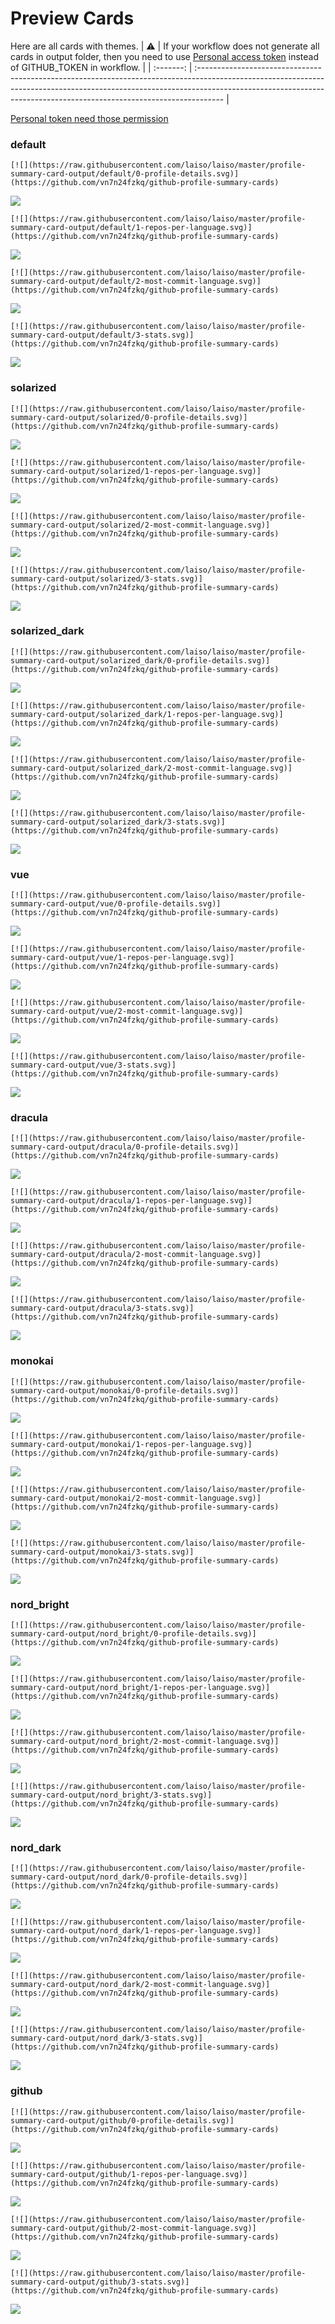 
# Preview Cards

Here are all cards with themes.
| :warning: | If your workflow does not generate all cards in output folder, then you need to use [Personal access token](https://docs.github.com/en/actions/configuring-and-managing-workflows/creating-and-storing-encrypted-secrets) instead of GITHUB_TOKEN in workflow. |
| :-------: | :------------------------------------------------------------------------------------------------------------------------------------------------------------------------------------------------------------------------------------------------ |

[Personal token need those permission](https://github.com/vn7n24fzkq/github-profile-summary-cards/wiki/Personal-access-token-permissions)


### default


```
[![](https://raw.githubusercontent.com/laiso/laiso/master/profile-summary-card-output/default/0-profile-details.svg)](https://github.com/vn7n24fzkq/github-profile-summary-cards)
```
![](https://raw.githubusercontent.com/laiso/laiso/master/profile-summary-card-output/default/0-profile-details.svg)


```
[![](https://raw.githubusercontent.com/laiso/laiso/master/profile-summary-card-output/default/1-repos-per-language.svg)](https://github.com/vn7n24fzkq/github-profile-summary-cards)
```
![](https://raw.githubusercontent.com/laiso/laiso/master/profile-summary-card-output/default/1-repos-per-language.svg)


```
[![](https://raw.githubusercontent.com/laiso/laiso/master/profile-summary-card-output/default/2-most-commit-language.svg)](https://github.com/vn7n24fzkq/github-profile-summary-cards)
```
![](https://raw.githubusercontent.com/laiso/laiso/master/profile-summary-card-output/default/2-most-commit-language.svg)


```
[![](https://raw.githubusercontent.com/laiso/laiso/master/profile-summary-card-output/default/3-stats.svg)](https://github.com/vn7n24fzkq/github-profile-summary-cards)
```
![](https://raw.githubusercontent.com/laiso/laiso/master/profile-summary-card-output/default/3-stats.svg)


### solarized


```
[![](https://raw.githubusercontent.com/laiso/laiso/master/profile-summary-card-output/solarized/0-profile-details.svg)](https://github.com/vn7n24fzkq/github-profile-summary-cards)
```
![](https://raw.githubusercontent.com/laiso/laiso/master/profile-summary-card-output/solarized/0-profile-details.svg)


```
[![](https://raw.githubusercontent.com/laiso/laiso/master/profile-summary-card-output/solarized/1-repos-per-language.svg)](https://github.com/vn7n24fzkq/github-profile-summary-cards)
```
![](https://raw.githubusercontent.com/laiso/laiso/master/profile-summary-card-output/solarized/1-repos-per-language.svg)


```
[![](https://raw.githubusercontent.com/laiso/laiso/master/profile-summary-card-output/solarized/2-most-commit-language.svg)](https://github.com/vn7n24fzkq/github-profile-summary-cards)
```
![](https://raw.githubusercontent.com/laiso/laiso/master/profile-summary-card-output/solarized/2-most-commit-language.svg)


```
[![](https://raw.githubusercontent.com/laiso/laiso/master/profile-summary-card-output/solarized/3-stats.svg)](https://github.com/vn7n24fzkq/github-profile-summary-cards)
```
![](https://raw.githubusercontent.com/laiso/laiso/master/profile-summary-card-output/solarized/3-stats.svg)


### solarized_dark


```
[![](https://raw.githubusercontent.com/laiso/laiso/master/profile-summary-card-output/solarized_dark/0-profile-details.svg)](https://github.com/vn7n24fzkq/github-profile-summary-cards)
```
![](https://raw.githubusercontent.com/laiso/laiso/master/profile-summary-card-output/solarized_dark/0-profile-details.svg)


```
[![](https://raw.githubusercontent.com/laiso/laiso/master/profile-summary-card-output/solarized_dark/1-repos-per-language.svg)](https://github.com/vn7n24fzkq/github-profile-summary-cards)
```
![](https://raw.githubusercontent.com/laiso/laiso/master/profile-summary-card-output/solarized_dark/1-repos-per-language.svg)


```
[![](https://raw.githubusercontent.com/laiso/laiso/master/profile-summary-card-output/solarized_dark/2-most-commit-language.svg)](https://github.com/vn7n24fzkq/github-profile-summary-cards)
```
![](https://raw.githubusercontent.com/laiso/laiso/master/profile-summary-card-output/solarized_dark/2-most-commit-language.svg)


```
[![](https://raw.githubusercontent.com/laiso/laiso/master/profile-summary-card-output/solarized_dark/3-stats.svg)](https://github.com/vn7n24fzkq/github-profile-summary-cards)
```
![](https://raw.githubusercontent.com/laiso/laiso/master/profile-summary-card-output/solarized_dark/3-stats.svg)


### vue


```
[![](https://raw.githubusercontent.com/laiso/laiso/master/profile-summary-card-output/vue/0-profile-details.svg)](https://github.com/vn7n24fzkq/github-profile-summary-cards)
```
![](https://raw.githubusercontent.com/laiso/laiso/master/profile-summary-card-output/vue/0-profile-details.svg)


```
[![](https://raw.githubusercontent.com/laiso/laiso/master/profile-summary-card-output/vue/1-repos-per-language.svg)](https://github.com/vn7n24fzkq/github-profile-summary-cards)
```
![](https://raw.githubusercontent.com/laiso/laiso/master/profile-summary-card-output/vue/1-repos-per-language.svg)


```
[![](https://raw.githubusercontent.com/laiso/laiso/master/profile-summary-card-output/vue/2-most-commit-language.svg)](https://github.com/vn7n24fzkq/github-profile-summary-cards)
```
![](https://raw.githubusercontent.com/laiso/laiso/master/profile-summary-card-output/vue/2-most-commit-language.svg)


```
[![](https://raw.githubusercontent.com/laiso/laiso/master/profile-summary-card-output/vue/3-stats.svg)](https://github.com/vn7n24fzkq/github-profile-summary-cards)
```
![](https://raw.githubusercontent.com/laiso/laiso/master/profile-summary-card-output/vue/3-stats.svg)


### dracula


```
[![](https://raw.githubusercontent.com/laiso/laiso/master/profile-summary-card-output/dracula/0-profile-details.svg)](https://github.com/vn7n24fzkq/github-profile-summary-cards)
```
![](https://raw.githubusercontent.com/laiso/laiso/master/profile-summary-card-output/dracula/0-profile-details.svg)


```
[![](https://raw.githubusercontent.com/laiso/laiso/master/profile-summary-card-output/dracula/1-repos-per-language.svg)](https://github.com/vn7n24fzkq/github-profile-summary-cards)
```
![](https://raw.githubusercontent.com/laiso/laiso/master/profile-summary-card-output/dracula/1-repos-per-language.svg)


```
[![](https://raw.githubusercontent.com/laiso/laiso/master/profile-summary-card-output/dracula/2-most-commit-language.svg)](https://github.com/vn7n24fzkq/github-profile-summary-cards)
```
![](https://raw.githubusercontent.com/laiso/laiso/master/profile-summary-card-output/dracula/2-most-commit-language.svg)


```
[![](https://raw.githubusercontent.com/laiso/laiso/master/profile-summary-card-output/dracula/3-stats.svg)](https://github.com/vn7n24fzkq/github-profile-summary-cards)
```
![](https://raw.githubusercontent.com/laiso/laiso/master/profile-summary-card-output/dracula/3-stats.svg)


### monokai


```
[![](https://raw.githubusercontent.com/laiso/laiso/master/profile-summary-card-output/monokai/0-profile-details.svg)](https://github.com/vn7n24fzkq/github-profile-summary-cards)
```
![](https://raw.githubusercontent.com/laiso/laiso/master/profile-summary-card-output/monokai/0-profile-details.svg)


```
[![](https://raw.githubusercontent.com/laiso/laiso/master/profile-summary-card-output/monokai/1-repos-per-language.svg)](https://github.com/vn7n24fzkq/github-profile-summary-cards)
```
![](https://raw.githubusercontent.com/laiso/laiso/master/profile-summary-card-output/monokai/1-repos-per-language.svg)


```
[![](https://raw.githubusercontent.com/laiso/laiso/master/profile-summary-card-output/monokai/2-most-commit-language.svg)](https://github.com/vn7n24fzkq/github-profile-summary-cards)
```
![](https://raw.githubusercontent.com/laiso/laiso/master/profile-summary-card-output/monokai/2-most-commit-language.svg)


```
[![](https://raw.githubusercontent.com/laiso/laiso/master/profile-summary-card-output/monokai/3-stats.svg)](https://github.com/vn7n24fzkq/github-profile-summary-cards)
```
![](https://raw.githubusercontent.com/laiso/laiso/master/profile-summary-card-output/monokai/3-stats.svg)


### nord_bright


```
[![](https://raw.githubusercontent.com/laiso/laiso/master/profile-summary-card-output/nord_bright/0-profile-details.svg)](https://github.com/vn7n24fzkq/github-profile-summary-cards)
```
![](https://raw.githubusercontent.com/laiso/laiso/master/profile-summary-card-output/nord_bright/0-profile-details.svg)


```
[![](https://raw.githubusercontent.com/laiso/laiso/master/profile-summary-card-output/nord_bright/1-repos-per-language.svg)](https://github.com/vn7n24fzkq/github-profile-summary-cards)
```
![](https://raw.githubusercontent.com/laiso/laiso/master/profile-summary-card-output/nord_bright/1-repos-per-language.svg)


```
[![](https://raw.githubusercontent.com/laiso/laiso/master/profile-summary-card-output/nord_bright/2-most-commit-language.svg)](https://github.com/vn7n24fzkq/github-profile-summary-cards)
```
![](https://raw.githubusercontent.com/laiso/laiso/master/profile-summary-card-output/nord_bright/2-most-commit-language.svg)


```
[![](https://raw.githubusercontent.com/laiso/laiso/master/profile-summary-card-output/nord_bright/3-stats.svg)](https://github.com/vn7n24fzkq/github-profile-summary-cards)
```
![](https://raw.githubusercontent.com/laiso/laiso/master/profile-summary-card-output/nord_bright/3-stats.svg)


### nord_dark


```
[![](https://raw.githubusercontent.com/laiso/laiso/master/profile-summary-card-output/nord_dark/0-profile-details.svg)](https://github.com/vn7n24fzkq/github-profile-summary-cards)
```
![](https://raw.githubusercontent.com/laiso/laiso/master/profile-summary-card-output/nord_dark/0-profile-details.svg)


```
[![](https://raw.githubusercontent.com/laiso/laiso/master/profile-summary-card-output/nord_dark/1-repos-per-language.svg)](https://github.com/vn7n24fzkq/github-profile-summary-cards)
```
![](https://raw.githubusercontent.com/laiso/laiso/master/profile-summary-card-output/nord_dark/1-repos-per-language.svg)


```
[![](https://raw.githubusercontent.com/laiso/laiso/master/profile-summary-card-output/nord_dark/2-most-commit-language.svg)](https://github.com/vn7n24fzkq/github-profile-summary-cards)
```
![](https://raw.githubusercontent.com/laiso/laiso/master/profile-summary-card-output/nord_dark/2-most-commit-language.svg)


```
[![](https://raw.githubusercontent.com/laiso/laiso/master/profile-summary-card-output/nord_dark/3-stats.svg)](https://github.com/vn7n24fzkq/github-profile-summary-cards)
```
![](https://raw.githubusercontent.com/laiso/laiso/master/profile-summary-card-output/nord_dark/3-stats.svg)


### github


```
[![](https://raw.githubusercontent.com/laiso/laiso/master/profile-summary-card-output/github/0-profile-details.svg)](https://github.com/vn7n24fzkq/github-profile-summary-cards)
```
![](https://raw.githubusercontent.com/laiso/laiso/master/profile-summary-card-output/github/0-profile-details.svg)


```
[![](https://raw.githubusercontent.com/laiso/laiso/master/profile-summary-card-output/github/1-repos-per-language.svg)](https://github.com/vn7n24fzkq/github-profile-summary-cards)
```
![](https://raw.githubusercontent.com/laiso/laiso/master/profile-summary-card-output/github/1-repos-per-language.svg)


```
[![](https://raw.githubusercontent.com/laiso/laiso/master/profile-summary-card-output/github/2-most-commit-language.svg)](https://github.com/vn7n24fzkq/github-profile-summary-cards)
```
![](https://raw.githubusercontent.com/laiso/laiso/master/profile-summary-card-output/github/2-most-commit-language.svg)


```
[![](https://raw.githubusercontent.com/laiso/laiso/master/profile-summary-card-output/github/3-stats.svg)](https://github.com/vn7n24fzkq/github-profile-summary-cards)
```
![](https://raw.githubusercontent.com/laiso/laiso/master/profile-summary-card-output/github/3-stats.svg)


